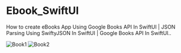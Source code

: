 # Ebook_SwiftUI
How to create eBooks App Using Google Books API In SwiftUI | JSON Parsing Using SwiftyJSON In SwiftUI | Google Books API In SwiftUI..

![Book1](https://user-images.githubusercontent.com/62072824/101991133-b146bf80-3cd0-11eb-82d5-2be75b91e328.png)
![Book2](https://user-images.githubusercontent.com/62072824/101991135-b4da4680-3cd0-11eb-895d-9b025b464841.png)
